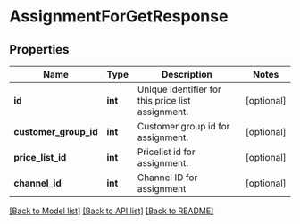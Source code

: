 # AssignmentForGetResponse

## Properties
Name | Type | Description | Notes
------------ | ------------- | ------------- | -------------
**id** | **int** | Unique identifier for this price list assignment. | [optional] 
**customer_group_id** | **int** | Customer group id for assignment. | [optional] 
**price_list_id** | **int** | Pricelist id for assignment. | [optional] 
**channel_id** | **int** | Channel ID for assignment | [optional] 

[[Back to Model list]](../../README.md#documentation-for-models) [[Back to API list]](../../README.md#documentation-for-api-endpoints) [[Back to README]](../../README.md)

